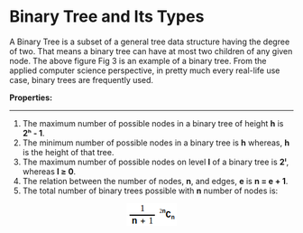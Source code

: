 # Binary Tree and Its Types

A Binary Tree is a subset of a general tree data structure having the degree of two. That means a binary tree can have at most two children of any given node. The above figure Fig 3 is an example of a binary tree. From the applied computer science perspective, in pretty much every real-life use case, binary trees are frequently used.

**Properties:**

<hr>

1. The maximum number of possible nodes in a binary tree of height **h** is **2ʰ - 1**.
1. The minimum number of possible nodes in a binary tree is **h** whereas, **h** is the height of that tree.
1. The maximum number of possible nodes on level **l** of a binary tree is **2ˡ**, whereas **l ≥ 0**.
1. The relation between the number of nodes, **n**, and edges, **e** is **n = e + 1**.
1. The total number of binary trees possible with **n** number of nodes is:

<p align="center">
<img src='src/1_WGipP8qqX4xVXEq5yHonhg.png'>
</p>
